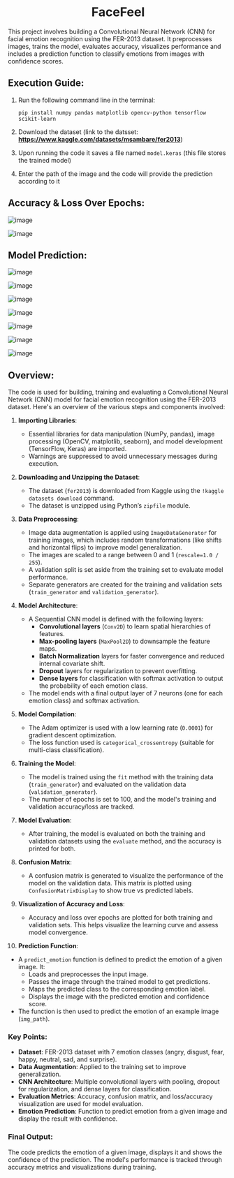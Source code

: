 <h1 align="center">FaceFeel</h1>
This project involves building a Convolutional Neural Network (CNN) for facial emotion recognition using the FER-2013 dataset. It preprocesses images, trains the model, evaluates accuracy, visualizes performance and includes a prediction function to classify emotions from images with confidence scores.

## Execution Guide:
1. Run the following command line in the terminal:
   ```
   pip install numpy pandas matplotlib opencv-python tensorflow scikit-learn
   ```

2. Download the dataset (link to the datsset: **https://www.kaggle.com/datasets/msambare/fer2013**)

3. Upon running the code it saves a file named `model.keras` (this file stores the trained model)

4. Enter the path of the image and the code will provide the prediction according to it

## Accuracy & Loss Over Epochs:

![image](https://github.com/user-attachments/assets/e964b015-0a9a-4a42-86d3-0ce0aac2c6de)

![image](https://github.com/user-attachments/assets/b8bee9f3-74f6-4582-b896-749452a529d2)

## Model Prediction:

   ![image](https://github.com/user-attachments/assets/4ff75e7e-3c36-4f8c-b1d0-13ea65d6ecbf)

   ![image](https://github.com/user-attachments/assets/3a3863e0-24c7-41ce-9f4e-169e846e6f93)

   ![image](https://github.com/user-attachments/assets/92b42c59-ee92-4c9b-8adb-5cd66eda3d1a)

   ![image](https://github.com/user-attachments/assets/390e1f75-47a0-4053-b7c9-704366c38978)

   ![image](https://github.com/user-attachments/assets/2ee52932-70d5-4cb0-89c5-d815290ffe4f)

   ![image](https://github.com/user-attachments/assets/9213e088-7684-4ad7-aa8e-357d81d45713)

   ![image](https://github.com/user-attachments/assets/3c9ae004-a7fc-49fc-bf02-8af4b5873759)

## Overview:
The code is used for building, training and evaluating a Convolutional Neural Network (CNN) model for facial emotion recognition using the FER-2013 dataset. Here's an overview of the various steps and components involved:

1. **Importing Libraries**:
   - Essential libraries for data manipulation (NumPy, pandas), image processing (OpenCV, matplotlib, seaborn), and model development (TensorFlow, Keras) are imported.
   - Warnings are suppressed to avoid unnecessary messages during execution.

2. **Downloading and Unzipping the Dataset**:
   - The dataset (`fer2013`) is downloaded from Kaggle using the `!kaggle datasets download` command.
   - The dataset is unzipped using Python’s `zipfile` module.

3. **Data Preprocessing**:
   - Image data augmentation is applied using `ImageDataGenerator` for training images, which includes random transformations (like shifts and horizontal flips) to improve model generalization.
   - The images are scaled to a range between 0 and 1 (`rescale=1.0 / 255`).
   - A validation split is set aside from the training set to evaluate model performance.
   - Separate generators are created for the training and validation sets (`train_generator` and `validation_generator`).

4. **Model Architecture**:
   - A Sequential CNN model is defined with the following layers:
     - **Convolutional layers** (`Conv2D`) to learn spatial hierarchies of features.
     - **Max-pooling layers** (`MaxPool2D`) to downsample the feature maps.
     - **Batch Normalization** layers for faster convergence and reduced internal covariate shift.
     - **Dropout** layers for regularization to prevent overfitting.
     - **Dense layers** for classification with softmax activation to output the probability of each emotion class.
   - The model ends with a final output layer of 7 neurons (one for each emotion class) and softmax activation.

5. **Model Compilation**:
   - The Adam optimizer is used with a low learning rate (`0.0001`) for gradient descent optimization.
   - The loss function used is `categorical_crossentropy` (suitable for multi-class classification).

6. **Training the Model**:
   - The model is trained using the `fit` method with the training data (`train_generator`) and evaluated on the validation data (`validation_generator`).
   - The number of epochs is set to 100, and the model's training and validation accuracy/loss are tracked.
   
7. **Model Evaluation**:
   - After training, the model is evaluated on both the training and validation datasets using the `evaluate` method, and the accuracy is printed for both.
   
8. **Confusion Matrix**:
   - A confusion matrix is generated to visualize the performance of the model on the validation data. This matrix is plotted using `ConfusionMatrixDisplay` to show true vs predicted labels.

9. **Visualization of Accuracy and Loss**:
   - Accuracy and loss over epochs are plotted for both training and validation sets. This helps visualize the learning curve and assess model convergence.

10. **Prediction Function**:
   - A `predict_emotion` function is defined to predict the emotion of a given image. It:
     - Loads and preprocesses the input image.
     - Passes the image through the trained model to get predictions.
     - Maps the predicted class to the corresponding emotion label.
     - Displays the image with the predicted emotion and confidence score.
   - The function is then used to predict the emotion of an example image (`img_path`).

### Key Points:
- **Dataset**: FER-2013 dataset with 7 emotion classes (angry, disgust, fear, happy, neutral, sad, and surprise).
- **Data Augmentation**: Applied to the training set to improve generalization.
- **CNN Architecture**: Multiple convolutional layers with pooling, dropout for regularization, and dense layers for classification.
- **Evaluation Metrics**: Accuracy, confusion matrix, and loss/accuracy visualization are used for model evaluation.
- **Emotion Prediction**: Function to predict emotion from a given image and display the result with confidence.

### Final Output:
The code predicts the emotion of a given image, displays it and shows the confidence of the prediction. The model's performance is tracked through accuracy metrics and visualizations during training.
